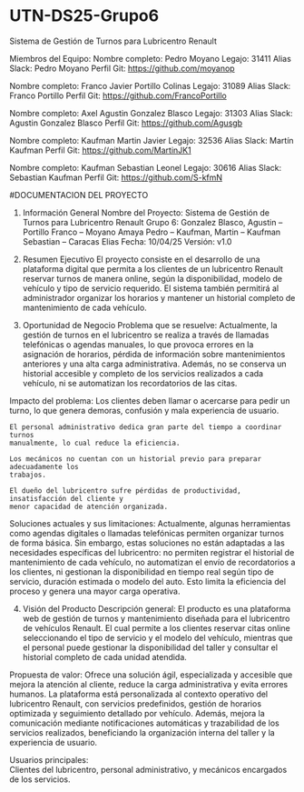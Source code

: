# UTN-DS25-Grupo6
Sistema de Gestión de Turnos para Lubricentro Renault

Miembros del Equipo:
Nombre completo: Pedro Moyano
Legajo: 31411
Alias Slack: Pedro Moyano
Perfil Git: https://github.com/moyanop

Nombre completo: Franco Javier Portillo Colinas
Legajo: 31089
Alias Slack: Franco Portillo
Perfil Git: https://github.com/FrancoPortillo

Nombre completo: Axel Agustin Gonzalez Blasco
Legajo: 31303
Alias Slack: Agustin Gonzalez Blasco
Perfil Git: https://github.com/Agusgb

Nombre completo: Kaufman Martin Javier
Legajo: 32536
Alias Slack: Martín Kaufman
Perfil Git: https://github.com/MartinJK1

Nombre completo: Kaufman Sebastian Leonel
Legajo: 30616
Alias Slack: Sebastian Kaufman
Perfil Git: https://github.com/S-kfmN

#DOCUMENTACION DEL PROYECTO
1. Información General 
    Nombre del Proyecto: Sistema de Gestión de Turnos para Lubricentro Renault 
    Grupo 6: Gonzalez Blasco, Agustin – Portillo Franco – Moyano Amaya Pedro – 
    Kaufman, Martin – Kaufman Sebastian – Caracas Elias 
    Fecha: 10/04/25 
    Versión: v1.0 

2. Resumen Ejecutivo 
    El proyecto consiste en el desarrollo de una plataforma digital que permita a los clientes 
    de un lubricentro Renault reservar turnos de manera online, según la disponibilidad, 
    modelo de vehículo y tipo de servicio requerido. El sistema también permitirá al 
    administrador organizar los horarios y mantener un historial completo de mantenimiento 
    de cada vehículo.

3. Oportunidad de Negocio 
Problema que se resuelve: 
    Actualmente, la gestión de turnos en el lubricentro se realiza a través de llamadas 
    telefónicas o agendas manuales, lo que provoca errores en la asignación de horarios, 
    pérdida de información sobre mantenimientos anteriores y una alta carga administrativa. 
    Además, no se conserva un historial accesible y completo de los servicios realizados a 
    cada vehículo, ni se automatizan los recordatorios de las citas. 

Impacto del problema: 
    Los clientes deben llamar o acercarse para pedir un turno, lo que genera demoras, 
    confusión y mala experiencia de usuario. 

    El personal administrativo dedica gran parte del tiempo a coordinar turnos 
    manualmente, lo cual reduce la eficiencia. 

    Los mecánicos no cuentan con un historial previo para preparar adecuadamente los 
    trabajos. 

    El dueño del lubricentro sufre pérdidas de productividad, insatisfacción del cliente y 
    menor capacidad de atención organizada.

Soluciones actuales y sus limitaciones: 
    Actualmente, algunas herramientas como agendas digitales o llamadas telefónicas 
    permiten organizar turnos de forma básica. Sin embargo, estas soluciones no están 
    adaptadas a las necesidades específicas del lubricentro: no permiten registrar el 
    historial de mantenimiento de cada vehículo, no automatizan el envío de recordatorios a 
    los clientes, ni gestionan la disponibilidad en tiempo real según tipo de servicio, duración 
    estimada o modelo del auto. Esto limita la eficiencia del proceso y genera una mayor 
    carga operativa. 
 
4. Visión del Producto 
Descripción general: 
    El producto es una plataforma web de gestión de turnos y mantenimiento diseñada para 
    el lubricentro de vehículos Renault. El cual permite a los clientes reservar citas online 
    seleccionando el tipo de servicio y el modelo del vehículo, mientras que el personal 
    puede gestionar la disponibilidad del taller y consultar el historial completo de cada 
    unidad atendida. 

Propuesta de valor: 
    Ofrece una solución ágil, especializada y accesible que mejora la atención al cliente, 
    reduce la carga administrativa y evita errores humanos. La plataforma está 
    personalizada al contexto operativo del lubricentro Renault, con servicios predefinidos, 
    gestión de horarios optimizada y seguimiento detallado por vehículo. Además, mejora la 
    comunicación mediante notificaciones automáticas y trazabilidad de los servicios 
    realizados, beneficiando la organización interna del taller y la experiencia de usuario. 

Usuarios principales:  
    Clientes del lubricentro, personal administrativo, y mecánicos encargados de los servicios.
